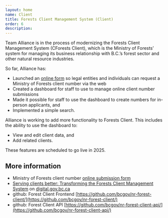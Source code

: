 ```yaml
---
layout: home
name: Client
title: Forests Client Management System (Client) 
order: 6
description:
---
```


Team Alliance is in the process of modernizing the Forests Client Management System (CForests Client), which is the Ministry of Forests’ system for managing its business relationship with B.C.’s forest sector and other natural resource industries.

So far, Alliance has:

- Launched an [online form](https://www2.gov.bc.ca/gov/content?id=E290320237694A9584C0CABC5DE3B9F2) so legal entities and individuals can request a Ministry of Forests client number via the web
- Created a dashboard for staff to use to manage online client number submissions
- Made it possible for staff to use the dashboard to create numbers for in-person applicants, and
- Implemented a simple search.

Alliance is working to add more functionality to Forests Client. This includes the ability to use the dashboard to:

-	View and edit client data, and
-	Add related clients.

These features are scheduled to go live in 2025.

## More information
+ Ministry of Forests client number [online submission form](https://www2.gov.bc.ca/gov/content?id=E290320237694A9584C0CABC5DE3B9F2)
+ [Serving clients better: Transforming the Forests Client Management System](https://digital.gov.bc.ca/2024/11/19/forests-client-management/) on [digital.gov.bc.ca](https://digital.gov.bc.ca/)
+ github: Forest Client Frontend [https://github.com/bcgov/nr-forest-client/](https://github.com/bcgov/nr-forest-client/)
+ github: Forest Client API [https://github.com/bcgov/nr-forest-client-api/](https://github.com/bcgov/nr-forest-client-api/)
